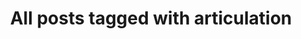 ---
layout: tag
title: "All posts tagged with articulation"
permalink: /weblog/tags/articulation/
taxonomy: articulation
---